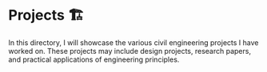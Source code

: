 # **Projects** 🏗️
In this directory, I will showcase the various civil engineering projects I have worked on. These projects may include design projects, research papers, and practical applications of engineering principles.